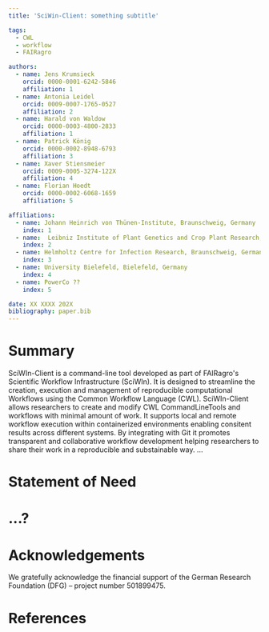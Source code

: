 ```yaml
---
title: 'SciWin-Client: something subtitle'

tags:
  - CWL
  - workflow
  - FAIRagro

authors:
  - name: Jens Krumsieck
    orcid: 0000-0001-6242-5846
    affiliation: 1
  - name: Antonia Leidel
    orcid: 0009-0007-1765-0527
    affiliation: 2
  - name: Harald von Waldow
    orcid: 0000-0003-4800-2833
    affiliation: 1
  - name: Patrick König
    orcid: 0000-0002-8948-6793
    affiliation: 3
  - name: Xaver Stiensmeier
    orcid: 0009-0005-3274-122X
    affiliation: 4
  - name: Florian Hoedt
    orcid: 0000-0002-6068-1659
    affiliation: 5

affiliations:
  - name: Johann Heinrich von Thünen-Institute, Braunschweig, Germany
    index: 1
  - name:  Leibniz Institute of Plant Genetics and Crop Plant Research, Gatersleben, Germany
    index: 2
  - name: Helmholtz Centre for Infection Research, Braunschweig, Germany
    index: 3
  - name: University Bielefeld, Bielefeld, Germany
    index: 4
  - name: PowerCo ??
    index: 5

date: XX XXXX 202X
bibliography: paper.bib
---
```


# Summary
SciWIn-Client is a command-line tool developed as part of FAIRagro's Scientific Workflow Infrastructure (SciWIn). It is designed to streamline the creation, execution and management of reproducible computational Workflows using the Common Workflow Language (CWL).
SciWIn-Client allows researchers to create and modify CWL CommandLineTools and workflows with minimal amount of work. It supports local and remote workflow execution within containerized environments enabling consitent results across different systems.
By integrating with Git it promotes transparent and collaborative workflow development helping researchers to share their work in a reproducible and substainable way.
...

# Statement of Need

# ...?

# Acknowledgements 
We gratefully acknowledge the financial support of the German Research Foundation (DFG) – project number 501899475.

# References